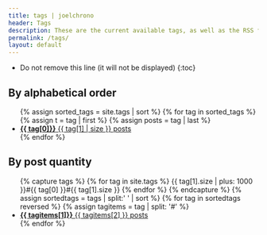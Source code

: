 ```yaml
---
title: tags | joelchrono
header: Tags
description: These are the current available tags, as well as the RSS feed of each of them, in case you want to follow certain topics, they are sorted too!
permalink: /tags/
layout: default
---
```


<!--<ul>-->
<!--{% for tag in site.tags %}-->
<!--<li><a href="/tags/{{ tag[0] }}/">{{ tag[0] }} </a> [{{ tag[1] | size }}] <a href="/feeds/{{ tag[0] }}.xml/"> Feed</a></li>-->
<!--{% endfor %}-->
<!--</ul>-->

* Do not remove this line (it will not be displayed)
{:toc}

## By alphabetical order

<article>
<ul class="posts">
{% assign sorted_tags = site.tags | sort %}
{% for tag in sorted_tags %}
{% assign t = tag | first %}
{% assign posts = tag | last %}
<li><a class="post" href="/tags/{{ tag[0] }}/">
<b class="post-title">{{ tag[0]}}</b>
<span class="post-date">{{ tag[1] | size }} posts</span>
</a></li>
{% endfor %}
</ul>
</article>

## By post quantity

<article>
<ul class="posts">
{% capture tags %}
{% for tag in site.tags %}
{{ tag[1].size | plus: 1000 }}#{{ tag[0] }}#{{ tag[1].size }}
{% endfor %}
{% endcapture %}
{% assign sortedtags = tags | split:' ' | sort %}
{% for tag in sortedtags reversed %}
{% assign tagitems = tag | split: '#' %}
<li><a class="post" href="/tags/{{ tagitems[1] }}/"><b class="post-title">{{ tagitems[1]}}</b> <span class="post-date">{{ tagitems[2] }} posts</span></a></li>
{% endfor %}
</ul>
</article>

